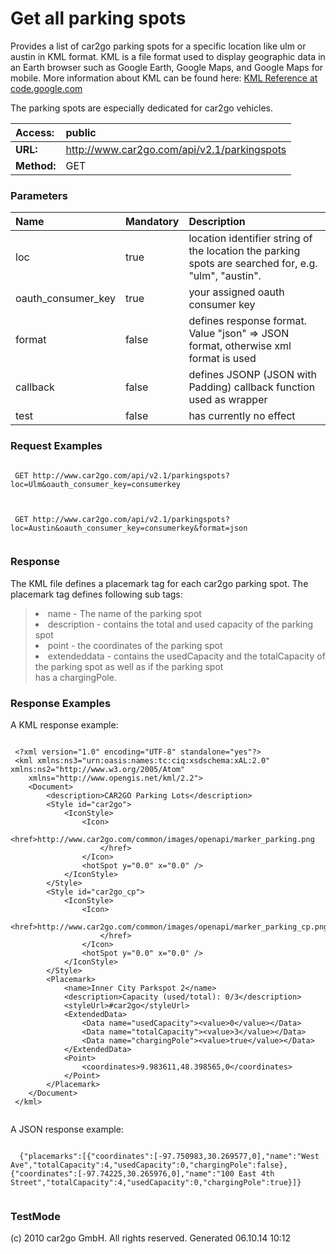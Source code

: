 # Get all parking spots #
Provides a list of car2go parking spots for a specific location like ulm or austin in KML format.
KML is a file format used to display geographic data in an Earth browser such as Google Earth, Google Maps, and Google Maps for mobile. More information about KML can be found here: <a href='http://code.google.com/intl/de/apis/kml/documentation/kmlreference.html'>KML Reference at code.google.com</a>

The parking spots are especially dedicated for car2go vehicles.


| **Access:** |public |
|:------------|:------|
| **URL:**    |http://www.car2go.com/api/v2.1/parkingspots |
| **Method:** |GET    |



### Parameters ###
| **Name** | **Mandatory** | **Description** |
|:---------|:--------------|:----------------|
| loc      | true          | location identifier string of the location the parking spots are searched for, e.g. "ulm", "austin". |
| oauth\_consumer\_key | true          | your assigned oauth consumer key |
| format   | false         | defines response format. Value "json" => JSON format, otherwise xml format is used |
| callback | false         | defines JSONP (JSON with Padding) callback function used as wrapper |
| test     | false         | has currently no effect |




### Request Examples ###
```

 GET http://www.car2go.com/api/v2.1/parkingspots?loc=Ulm&oauth_consumer_key=consumerkey
 
```

```

 GET http://www.car2go.com/api/v2.1/parkingspots?loc=Austin&oauth_consumer_key=consumerkey&format=json
 
```





### Response ###
The KML file defines a placemark tag for each car2go parking spot. The placemark tag defines following sub tags:
> <ul>
<blockquote><li>name - The name of the parking spot</li>
<li>description - contains the total and used capacity of the parking spot</li>
<li>point - the coordinates of the parking spot</li>
<li>extendeddata - contains the usedCapacity and the totalCapacity of the parking spot as well as if the parking spot<br>
has a chargingPole.</li>
</ul></blockquote>



### Response Examples ###
A KML response example:
> <p />
```

 <?xml version="1.0" encoding="UTF-8" standalone="yes"?>
 <kml xmlns:ns3="urn:oasis:names:tc:ciq:xsdschema:xAL:2.0" xmlns:ns2="http://www.w3.org/2005/Atom"
 	xmlns="http://www.opengis.net/kml/2.2">
 	<Document>
 		<description>CAR2GO Parking Lots</description>
 		<Style id="car2go">
 			<IconStyle>
 				<Icon>
 					<href>http://www.car2go.com/common/images/openapi/marker_parking.png
 					</href>
 				</Icon>
 				<hotSpot y="0.0" x="0.0" />
 			</IconStyle>
 		</Style>
 		<Style id="car2go_cp">
 			<IconStyle>
 				<Icon>
 					<href>http://www.car2go.com/common/images/openapi/marker_parking_cp.png
 					</href>
 				</Icon>
 				<hotSpot y="0.0" x="0.0" />
 			</IconStyle>
 		</Style>
 		<Placemark>
 			<name>Inner City Parkspot 2</name>
 			<description>Capacity (used/total): 0/3</description>
 			<styleUrl>#car2go</styleUrl>
 			<ExtendedData>
 				<Data name="usedCapacity"><value>0</value></Data>
 				<Data name="totalCapacity"><value>3</value></Data>
 				<Data name="chargingPole"><value>true</value></Data>
 			</ExtendedData>
 			<Point>
 				<coordinates>9.983611,48.398565,0</coordinates>
 			</Point>
 		</Placemark>
 	</Document>
 </kml>
 
```

A JSON response example:
> <p />
```

  {"placemarks":[{"coordinates":[-97.750983,30.269577,0],"name":"West Ave","totalCapacity":4,"usedCapacity":0,"chargingPole":false},{"coordinates":[-97.74225,30.265976,0],"name":"100 East 4th Street","totalCapacity":4,"usedCapacity":0,"chargingPole":true}]}
 
```





### TestMode ###










(c) 2010 car2go GmbH. All rights reserved. Generated 06.10.14 10:12
